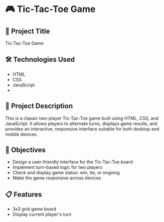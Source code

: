 # 🎮 Tic-Tac-Toe Game

## 📌 Project Title
Tic-Tac-Toe Game

## 🛠️ Technologies Used
- HTML
- CSS
- JavaScript
- 
## 📖 Project Description
This is a classic two-player Tic-Tac-Toe game built using HTML, CSS, and JavaScript. It allows players to alternate turns, displays game results, and provides an interactive, responsive interface suitable for both desktop and mobile devices.

## 🎯 Objectives
- Design a user-friendly interface for the Tic-Tac-Toe board
- Implement turn-based logic for two players
- Check and display game status: win, tie, or ongoing
- Make the game responsive across devices

## 📋 Features
- 3x3 grid game board
- Display current player's turn
